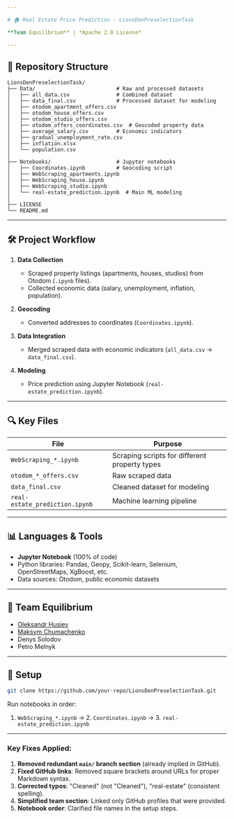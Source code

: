 ```yaml
---

# 🏠 Real Estate Price Prediction - LionsDenPreselectionTask  

**Team Equilibrium** | *Apache 2.0 License*  

---
```


## 📂 Repository Structure  
```
LionsDenPreselectionTask/  
├── Data/                          # Raw and processed datasets  
│   ├── all_data.csv               # Combined dataset  
│   ├── data_final.csv             # Processed dataset for modeling  
│   ├── otodom_apartment_offers.csv  
│   ├── otodom_house_offers.csv  
│   ├── otodom_studio_offers.csv  
│   ├── otodom_offers_coordinates.csv  # Geocoded property data  
│   ├── average_salary.csv         # Economic indicators  
│   ├── gradual_unemployment_rate.csv  
│   ├── inflation.xlsx  
│   └── population.csv  
│  
├── Notebooks/                     # Jupyter notebooks  
│   ├── Coordinates.ipynb          # Geocoding script  
│   ├── WebScraping_apartments.ipynb  
│   ├── WebScraping_house.ipynb  
│   ├── WebScraping_studio.ipynb  
│   └── real-estate_prediction.ipynb  # Main ML modeling  
│  
├── LICENSE  
└── README.md  
```  

---

## 🛠️ Project Workflow  
1. **Data Collection**  
   - Scraped property listings (apartments, houses, studios) from Otodom (`.ipynb` files).  
   - Collected economic data (salary, unemployment, inflation, population).  

2. **Geocoding**  
   - Converted addresses to coordinates (`Coordinates.ipynb`).  

3. **Data Integration**  
   - Merged scraped data with economic indicators (`all_data.csv` → `data_final.csv`).  

4. **Modeling**  
   - Price prediction using Jupyter Notebook (`real-estate_prediction.ipynb`).  

---

## 🔍 Key Files  
| File | Purpose |  
|------|---------|  
| `WebScraping_*.ipynb` | Scraping scripts for different property types |  
| `otodom_*_offers.csv` | Raw scraped data |  
| `data_final.csv` | Cleaned dataset for modeling |  
| `real-estate_prediction.ipynb` | Machine learning pipeline |  

---

## 📊 Languages & Tools  
- **Jupyter Notebook** (100% of code)  
- Python libraries: Pandas, Geopy, Scikit-learn, Selenium, OpenStreetMaps, XgBoost, etc.  
- Data sources: Otodom, public economic datasets  

---

## 👥 Team Equilibrium  
- [Oleksandr Husiev](https://github.com/SSSHANKS)  
- [Maksym Chumachenko](https://github.com/ScR1Bl)  
- Denys Solodov  
- Petro Melnyk  

---

## 🔧 Setup  
```bash  
git clone https://github.com/your-repo/LionsDenPreselectionTask.git  
```  
Run notebooks in order:  
1. `WebScraping_*.ipynb` → 2. `Coordinates.ipynb` → 3. `real-estate_prediction.ipynb`  

---

### Key Fixes Applied:  
1. **Removed redundant `main/` branch section** (already implied in GitHub).  
2. **Fixed GitHub links**: Removed square brackets around URLs for proper Markdown syntax.  
3. **Corrected typos**: "Cleaned" (not "Cleaned"), "real-estate" (consistent spelling).  
4. **Simplified team section**: Linked only GitHub profiles that were provided.  
5. **Notebook order**: Clarified file names in the setup steps.  

